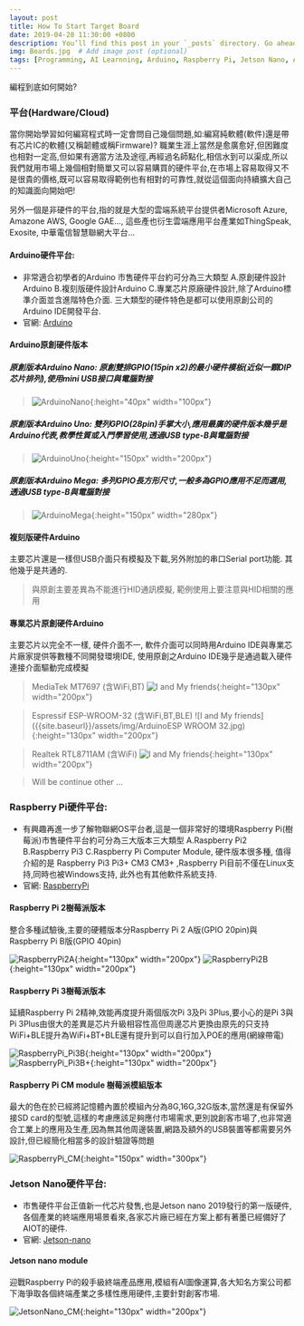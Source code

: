 ```yaml
---
layout: post
title: How To Start Target Board
date: 2019-04-28 11:30:00 +0800
description: You’ll find this post in your `_posts` directory. Go ahead and edit it and re-build the site to see your changes. # Add post description (optional)
img: Boards.jpg  # Add image post (optional)
tags: [Programming, AI Learnning, Arduino, Raspberry Pi, Jetson Nano, Azure, AWS, Google GAE, Thingspeak, Exosite, 智慧聯網大平台] # add tag
---
```


編程到底如何開始?

### 平台(Hardware/Cloud)
當你開始學習如何編寫程式時一定會問自己幾個問題,如:編寫純軟體(軟件)還是帶有芯片IC的軟體(又稱韌體或稱Firmware)? 職業生涯上當然是愈廣愈好,但困難度也相對一定高,但如果有適當方法及途徑,再經過名師點化,相信水到可以渠成,所以我們就用市場上幾個相對簡單又可以容易購買的硬件平台,在市場上容易取得又不是很貴的價格,既可以容易取得範例也有相對的可靠性,就從這個面向持續擴大自己的知識面向開始吧!

另外一個是非硬件的平台,指的就是大型的雲端系統平台提供者Microsoft Azure, Amazone AWS, Google GAE..., 這些產也衍生雲端應用平台產業如ThingSpeak, Exosite, 中華電信智慧聯網大平台...


#### Arduino硬件平台: 
* 非常適合初學者的Arduino 市售硬件平台約可分為三大類型 A.原創硬件設計Arduino B.複刻版硬件設計Arduino C.專業芯片原廠硬件設計,除了Arduino標準介面並含進階特色介面. 三大類型的硬件特色是都可以使用原創公司的Arduino IDE開發平台.
* 官網: [Arduino](https://www.arduino.cc/)

#### Arduino原創硬件版本
##### 原創版本Arduino Nano: 原創雙排GPIO(15pin x2)的最小硬件模板(近似一顆DIP芯片排列),使用mini USB接口與電腦對接
>![ArduinoNano]({{site.baseurl}}/assets/img/ArduinoNano.jpg){:height="40px" width="100px"}

##### 原創版本Arduino Uno: 雙列GPIO(28pin)手掌大小,應用最廣的硬件版本幾乎是Arduino代表,教學性質或入門學習使用,透過USB type-B與電腦對接
>![ArduinoUno]({{site.baseurl}}/assets/img/ArduinoUno.jpg){:height="150px" width="200px"}

##### 原創版本Arduino Mega: 多列GPIO長方形尺寸,一般多為GPIO應用不足而選用,透過USB type-B與電腦對接
>![ArduinoMega]({{site.baseurl}}/assets/img/ArduinoMega.jpg){:height="150px" width="280px"}

#### 複刻版硬件Arduino
主要芯片還是一樣但USB介面只有模擬及下載,另外附加的串口Serial port功能. 其他幾乎是共通的.
>與原創主要差異為不能進行HID通訊模擬, 範例使用上要注意與HID相關的應用

#### 專業芯片原創硬件Arduino
主要芯片以完全不一樣, 硬件介面不一, 軟件介面可以同時用Arduino IDE與專業芯片廠家提供等數種不同開發環境IDE, 使用原創之Arduino IDE幾乎是通過載入硬件連接介面驅動完成模擬
>MediaTek MT7697 (含WiFi,BT)
![I and My friends]({{site.baseurl}}/assets/img/ArduinoMT7697.jpg){:height="130px" width="200px"}

>Espressif ESP-WROOM-32 (含WiFi,BT,BLE)
![I and My friends]({{site.baseurl}}/assets/img/ArduinoESP WROOM 32.jpg){:height="130px" width="200px"}

>Realtek RTL8711AM (含WiFi)
![I and My friends]({{site.baseurl}}/assets/img/ArduinoRTL8711AM.jpg){:height="130px" width="200px"}

>Will be continue other ...



### Raspberry Pi硬件平台: 
* 有興趣再進一步了解物聯網OS平台者,這是一個非常好的環境Raspberry Pi(樹莓派)市售硬件平台約可分為三大版本三大類型 A.Raspberry Pi2 B.Raspberry Pi3 C.Raspberry Pi Computer Module, 硬件版本很多種, 值得介紹的是 Raspberry Pi3 Pi3+ CM3 CM3+ ,Raspberry Pi目前不僅在Linux支持,同時也被Windows支持, 此外也有其他軟件系統支持.
* 官網: [RaspberryPi](https://www.raspberrypi.com.tw/)

#### Raspberry Pi 2樹莓派版本
整合多種試驗後,主要的硬體版本分Raspberry Pi 2 A版(GPIO 20pin)與Raspberry Pi B版(GPIO 40pin)
>
![RaspberryPi2A]({{site.baseurl}}/assets/img/RaspberryPi2A.jpg){:height="130px" width="200px"}
![RaspberryPi2B]({{site.baseurl}}/assets/img/RaspberryPi2B.jpg){:height="130px" width="200px"}

#### Raspberry Pi 3樹莓派版本
延續Raspberry Pi 2精神,效能再度提升兩個版次Pi 3及Pi 3Plus,要小心的是Pi 3與Pi 3Plus由很大的差異是芯片升級相容性高但周邊芯片更換由原先的只支持WiFi+BLE提升為WiFi+BT+BLE還有提升到可以自行加入POE的應用(網線帶電)
>
![RaspberryPi_Pi3B]({{site.baseurl}}/assets/img/RaspberryPi3B.jpg){:height="130px" width="200px"}
![RaspberryPi_Pi3B+]({{site.baseurl}}/assets/img/RaspberryPi3B+.jpg){:height="130px" width="200px"}

#### Raspberry Pi CM module 樹莓派模組版本
最大的色在於已經將記憶體內置於模組內分為8G,16G,32G版本,當然還是有保留外接SD card的型號,這樣的考慮應該足夠應付市場需求,更別說創客市場了,也非常適合工業上的應用及生產,因為無其他周邊裝置,網路及額外的USB裝置等都需要另外設計,但已經簡化相當多的設計驗證等問題
>
![RaspberryPi_CM]({{site.baseurl}}/assets/img/RaspberryPi_CM_module.jpg){:height="150px" width="300px"}



### Jetson Nano硬件平台:  
* 市售硬件平台正值新一代芯片發售,也是Jetson nano 2019發行的第一版硬件,各個產業的終端應用場景看來,各家芯片廠已經在方案上都有著墨已經備好了AIOT的硬件.
* 官網: [Jetson-nano](https://www.nvidia.com/zh-tw/autonomous-machines/embedded-systems/jetson-nano/)

#### Jetson nano module
迎戰Raspberry Pi的殺手級終端產品應用,模組有AI圖像運算,各大知名方案公司都下海爭取各個終端產業之多樣性應用硬件,主要針對創客市場.
>
![JetsonNano_CM]({{site.baseurl}}/assets/img/JetsonNano_CM_module.jpg){:height="130px" width="200px"}
